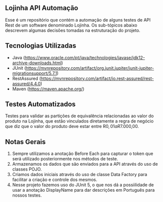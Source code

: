 ## **Lojinha API Automação**

Esse é um repositório que contém a automação de alguns testes de API Rest de um software denominado Lojinha. Os sub-tópicos abaixo descrevem algumas decisões tomadas na estruturação do projeto.

## **Tecnologias Utilizadas**

- Java (https://www.oracle.com/pt/java/technologies/javase/jdk12-archive-downloads.html)
- JUnit (https://mvnrepository.com/artifact/org.junit.jupiter/junit-jupiter-migrationsupport/5.7.1)
- RestAssured (https://mvnrepository.com/artifact/io.rest-assured/rest-assured/4.4.0)
- Maven (https://maven.apache.org/)

## **Testes Automatizados**

Testes para validar as partições de equivalência relacionadas ao valor do produto na Lojinha, que estão vinculados diretamente a regra de negócio que diz que o valor do produto deve estar entre R$0,01 a R$7.000,00.

## **Notas Gerais**

1. Sempre utilizamos a anotação Before Each para capturar o token que será utilizado posteriormente nos métodos de teste.
2. Armazenamos os dados que são enviados para a API através do uso de classes POJO.
3. Criamos dados iniciais através do uso de classe Data Factory para facilitar a criação e controle dos mesmos.
4. Nesse projeto fazemos uso do JUnit 5, o que nos dá a possiilidade de usar a anotação DisplayName para dar descrições em Português para nossos testes.
